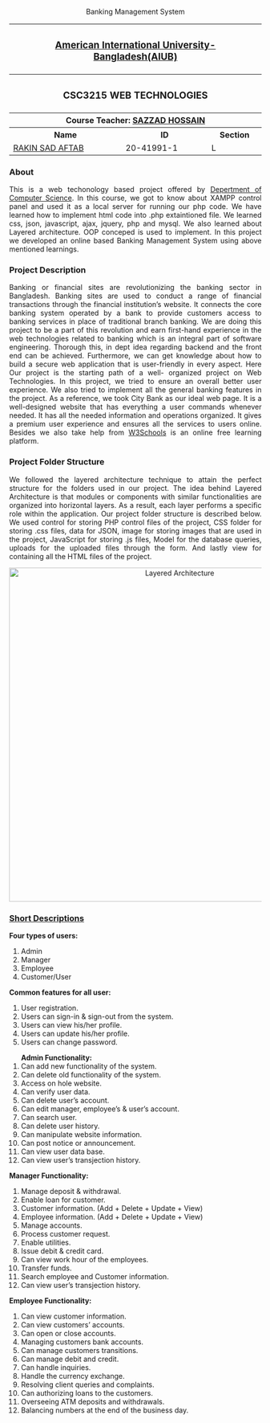 <p align="center">
<p align="center">Banking Management System</p>
<table align="center">
  <tr>
  	<th colspan="3"><h3><a href="https://www.aiub.edu">American International University-Bangladesh(AIUB)</a></h3></th>
  </tr>
  
  <tr>
  	<th colspan="3"><h3>CSC3215	WEB TECHNOLOGIES</h3></th>
  </tr>
  
  <tr>
  	<th colspan="3">Course Teacher: <a href="https://github.com/hsazzad-prog">SAZZAD HOSSAIN</a></th>
  </tr>
  
  <tr>
    <th>Name</th>
    <th>ID</th>
    <th>Section</th>
  </tr>
  
  <tr>
    <td><a href="https://github.com/aftabrakinsad">RAKIN SAD AFTAB</a></td>
    <td>20-41991-1</td>
    <td>L</td>
  </tr>

</table>
</p>

<h3>About</h3>
<p align="justify">This is a web techonology based project offered by <a href="https://cs.aiub.edu/">Depertment of Computer Science</a>. In this course, we got to know about XAMPP control panel and used it as a local server for running our php code. We have learned how to implement html code into .php extaintioned file. We learned css, json, javascript, ajax, jquery, php and mysql. We also learned about Layered architecture. OOP conceped is used to implement. In this project we developed an online based Banking Management System using above mentioned learnings.</p>

<h3>Project Description</h3>
<p align="justify">Banking or financial sites are revolutionizing the banking sector in Bangladesh. Banking sites are used to conduct a range of financial transactions through the financial institution’s website. It connects the core banking system operated by a bank to provide customers access to banking services in place of traditional branch banking. We are doing this project to be a part of this revolution and earn first-hand experience in the web technologies related to banking which is an integral part of software engineering. Thorough this, in dept idea regarding backend and the front end can be achieved. Furthermore, we can get knowledge about how to build a secure web application that is user-friendly in every aspect. Here Our project is the starting path of a well- organized project on Web Technologies. In this project, we tried to ensure an overall better user experience. We also tried to implement all the general banking features in the project. As a reference, we took City Bank as our ideal web page. It is a well-designed website that has everything a user commands whenever needed. It has all the needed information and operations organized. It gives a premium user experience and ensures all the services to users online. Besides we also take help from <a href ="https://www.w3schools.com/">W3Schools</a> is an online free learning platform.</p>

<h3>Project Folder Structure</h3>
<p align="justify">We followed the layered architecture technique to attain the perfect structure for the folders used in our project. The idea behind Layered Architecture is that modules or components with similar functionalities are organized into horizontal layers. As a result, each layer performs a specific role within the application. Our project folder structure is described below. We used control for storing PHP control files of the project, CSS folder for storing .css files, data for JSON, image for storing images that are used in the project, JavaScript for storing .js files, Model for the database queries, uploads for the uploaded files through the form. And lastly view for containing all the HTML files of the project.</p>
<p align="center"><img width="665" alt="Layered Architecture" src="https://user-images.githubusercontent.com/66327542/193192162-fcc2994d-a22a-416a-9c3d-3140c25f9b54.png"></p>

<h3><u>Short Descriptions</u></h3>
<p>
  <b>Four types of users:</b>
  <ol>
    <li>Admin</li>
    <li>Manager</li>
    <li>Employee</li>
    <li>Customer/User</li>
  </ol>
  
  <b>Common features for all user:</b>
  <ol>
    <li>User registration.</li>
    <li>Users can sign-in & sign-out from the system.</li>
    <li>Users can view his/her profile.</li>
    <li>Users can update his/her profile.</li>
    <li>Users can change password.</li>
  </ol>
  
  <ol>
    <b>Admin Functionality:</b>
    <li>Can add new functionality of the system.</li>
    <li>Can delete old functionality of the system.</li>
    <li>Access on hole website.</li>
    <li>Can verify user data.</li>
    <li>Can delete user’s account.</li>
    <li>Can edit manager, employee’s & user’s account.</li>
    <li>Can search user.</li>
    <li>Can delete user history.</li>
    <li>Can manipulate website information.</li>
    <li>Can post notice or announcement.</li>
    <li>Can view user data base.</li>
    <li>Can view user’s transjection history.</li>
  </ol>
  
  <b>Manager Functionality:</b>
  <ol>
    <li>Manage deposit & withdrawal.</li>
    <li>Enable loan for customer.</li>
    <li>Customer information. (Add + Delete + Update + View)</li>
    <li>Employee information. (Add + Delete + Update + View)</li>
    <li>Manage accounts.</li>
    <li>Process customer request.</li>
    <li>Enable utilities.</li>
    <li>Issue debit & credit card.</li>
    <li>Can view work hour of the employees.</li>
    <li>Transfer funds.</li>
    <li>Search employee and Customer information.</li>
    <li>Can view user’s transjection history.</li>
  </ol>
  
  <b>Employee Functionality:</b>
  <ol>
    <li>Can view customer information.</li>
    <li>Can view customers’ accounts.</li>
    <li>Can open or close accounts.</li>
    <li>Managing customers bank accounts.</li>
    <li>Can manage customers transitions.</li>
    <li>Can manage debit and credit.</li>
    <li>Can handle inquiries.</li>
    <li>Handle the currency exchange.</li>
    <li>Resolving client queries and complaints.</li>
    <li>Can authorizing loans to the customers.</li>
    <li>Overseeing ATM deposits and withdrawals.</li>
    <li>Balancing numbers at the end of the business day.</li>
  </ol>
</p>
